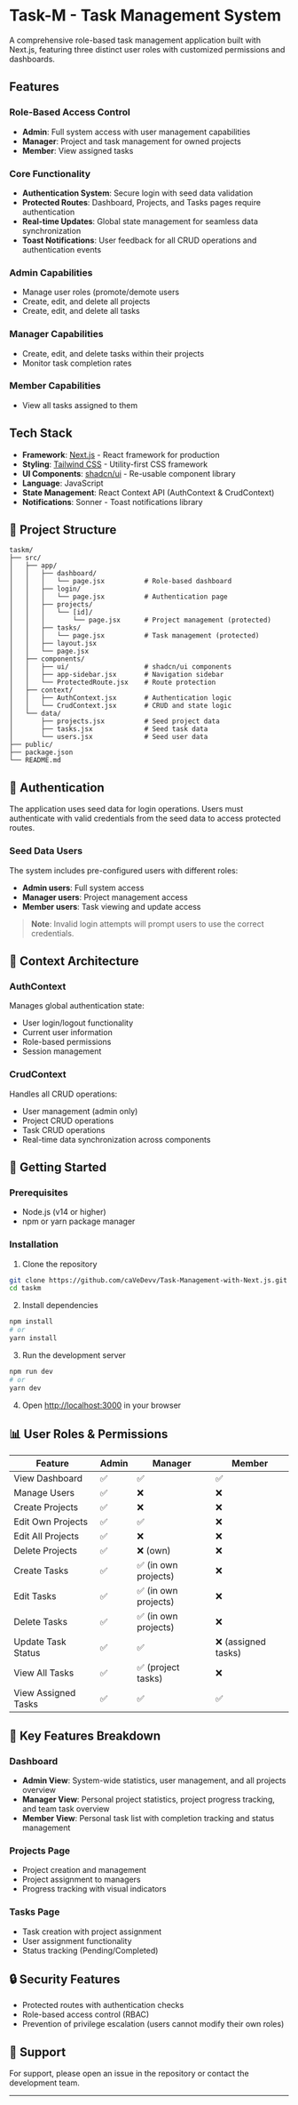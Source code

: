 # Task-M - Task Management System

A comprehensive role-based task management application built with Next.js, featuring three distinct user roles with customized permissions and dashboards.

## Features

### Role-Based Access Control

- **Admin**: Full system access with user management capabilities
- **Manager**: Project and task management for owned projects
- **Member**: View assigned tasks

### Core Functionality

- **Authentication System**: Secure login with seed data validation
- **Protected Routes**: Dashboard, Projects, and Tasks pages require authentication
- **Real-time Updates**: Global state management for seamless data synchronization
- **Toast Notifications**: User feedback for all CRUD operations and authentication events

### Admin Capabilities

- Manage user roles (promote/demote users
- Create, edit, and delete all projects
- Create, edit, and delete all tasks

### Manager Capabilities

- Create, edit, and delete tasks within their projects
- Monitor task completion rates

### Member Capabilities

- View all tasks assigned to them

## Tech Stack

- **Framework**: [Next.js](https://nextjs.org/) - React framework for production
- **Styling**: [Tailwind CSS](https://tailwindcss.com/) - Utility-first CSS framework
- **UI Components**: [shadcn/ui](https://ui.shadcn.com/) - Re-usable component library
- **Language**: JavaScript
- **State Management**: React Context API (AuthContext & CrudContext)
- **Notifications**: Sonner - Toast notifications library

## 📁 Project Structure

```
taskm/
├── src/
│   ├── app/
│   │   ├── dashboard/
│   │   │   └── page.jsx          # Role-based dashboard
│   │   ├── login/
│   │   │   └── page.jsx          # Authentication page
│   │   ├── projects/
│   │   │   └── [id]/
│   │   │       └── page.jsx      # Project management (protected)
│   │   ├── tasks/
│   │   │   └── page.jsx          # Task management (protected)
│   │   ├── layout.jsx
│   │   └── page.jsx
│   ├── components/
│   │   ├── ui/                   # shadcn/ui components
│   │   ├── app-sidebar.jsx       # Navigation sidebar
│   │   └── ProtectedRoute.jsx    # Route protection
│   ├── context/
│   │   ├── AuthContext.jsx       # Authentication logic
│   │   └── CrudContext.jsx       # CRUD and state logic
│   └── data/
│       ├── projects.jsx          # Seed project data
│       ├── tasks.jsx             # Seed task data
│       └── users.jsx             # Seed user data
├── public/
├── package.json
└── README.md
```
## 🔐 Authentication

The application uses seed data for login operations. Users must authenticate with valid credentials from the seed data to access protected routes.

### Seed Data Users

The system includes pre-configured users with different roles:

- **Admin users**: Full system access
- **Manager users**: Project management access
- **Member users**: Task viewing and update access

> **Note**: Invalid login attempts will prompt users to use the correct credentials.

## 🎨 Context Architecture

### AuthContext

Manages global authentication state:

- User login/logout functionality
- Current user information
- Role-based permissions
- Session management

### CrudContext

Handles all CRUD operations:

- User management (admin only)
- Project CRUD operations
- Task CRUD operations
- Real-time data synchronization across components

## 🚦 Getting Started

### Prerequisites

- Node.js (v14 or higher)
- npm or yarn package manager

### Installation

1. Clone the repository

```bash
git clone https://github.com/caVeDevv/Task-Management-with-Next.js.git
cd taskm
```

2. Install dependencies

```bash
npm install
# or
yarn install
```

3. Run the development server

```bash
npm run dev
# or
yarn dev
```

4. Open [http://localhost:3000](http://localhost:3000) in your browser

## 📊 User Roles & Permissions

| Feature             | Admin | Manager              | Member              |
| ------------------- | ----- | -------------------- | ------------------- |
| View Dashboard      | ✅    | ✅                   | ✅                  |
| Manage Users        | ✅    | ❌                   | ❌                  |
| Create Projects     | ✅    | ❌                   | ❌                  |
| Edit Own Projects   | ✅    | ✅                   | ❌                  |
| Edit All Projects   | ✅    | ❌                   | ❌                  |
| Delete Projects     | ✅    | ❌ (own)             | ❌                  |
| Create Tasks        | ✅    | ✅ (in own projects) | ❌                  |
| Edit Tasks          | ✅    | ✅ (in own projects) | ❌                  |
| Delete Tasks        | ✅    | ✅ (in own projects) | ❌                  |
| Update Task Status  | ✅    | ✅                   | ❌ (assigned tasks) |
| View All Tasks      | ✅    | ✅ (project tasks)   | ❌                  |
| View Assigned Tasks | ✅    | ✅                   | ✅                  |

## 🎯 Key Features Breakdown

### Dashboard

- **Admin View**: System-wide statistics, user management, and all projects overview
- **Manager View**: Personal project statistics, project progress tracking, and team task overview
- **Member View**: Personal task list with completion tracking and status management

### Projects Page

- Project creation and management
- Project assignment to managers
- Progress tracking with visual indicators

### Tasks Page

- Task creation with project assignment
- User assignment functionality
- Status tracking (Pending/Completed)

## 🔒 Security Features

- Protected routes with authentication checks
- Role-based access control (RBAC)
- Prevention of privilege escalation (users cannot modify their own roles)

## 📧 Support

For support, please open an issue in the repository or contact the development team.

---
